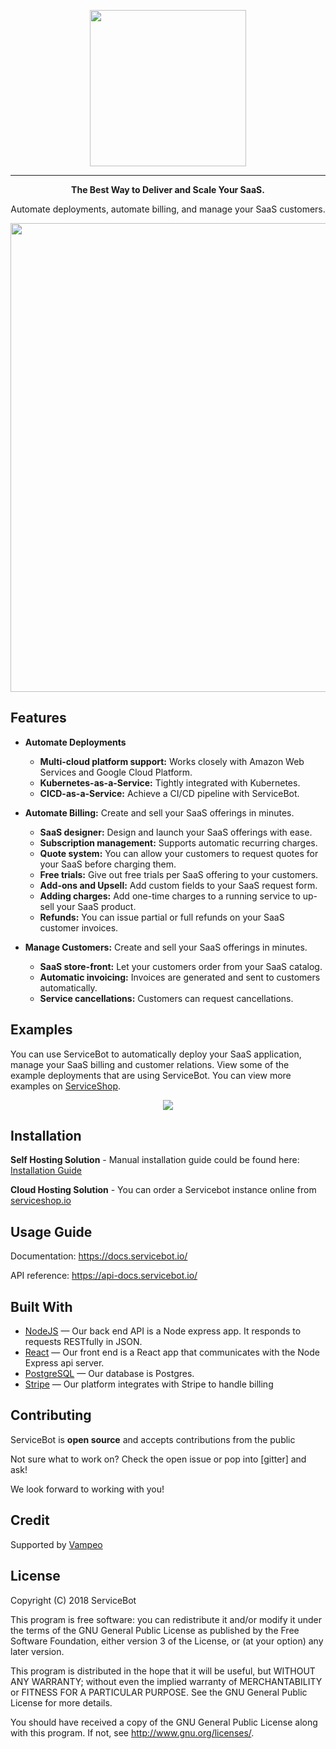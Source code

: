 
<p align="center">
<a href="https://servicebot.io">
<img width="250" heigth="250" src="https://servicebot.io/images/servicebot-logo-light.png">
</a>
</p>

___
<p align="center">
<b>The Best Way to Deliver and Scale Your SaaS.</b>
<p align="center">Automate deployments, automate billing, and manage your SaaS customers.</p>
<p align="center"><img width="750" src="https://servicebot.io/images/adminportal.png"></p>
</p>

## Features
- **Automate Deployments**
    - **Multi-cloud platform support:** Works closely with Amazon Web Services and Google Cloud Platform.
    - **Kubernetes-as-a-Service:** Tightly integrated with Kubernetes.
    - **CICD-as-a-Service:** Achieve a CI/CD pipeline with ServiceBot.
    
- **Automate Billing:** Create and sell your SaaS offerings in minutes.
    - **SaaS designer:** Design and launch your SaaS offerings with ease.
    - **Subscription management:** Supports automatic recurring charges.
    - **Quote system:** You can allow your customers to request quotes for your SaaS before charging them.
    - **Free trials:** Give out free trials per SaaS offering to your customers.
    - **Add-ons and Upsell:** Add custom fields to your SaaS request form.
    - **Adding charges:** Add one-time charges to a running service to up-sell your SaaS product.
    - **Refunds:** You can issue partial or full refunds on your SaaS customer invoices.
    
- **Manage Customers:** Create and sell your SaaS offerings in minutes.
    - **SaaS store-front:** Let your customers order from your SaaS catalog.
    - **Automatic invoicing:** Invoices are generated and sent to customers automatically.
    - **Service cancellations:** Customers can request cancellations.

## Examples
You can use ServiceBot to automatically deploy your SaaS application, manage your SaaS billing and customer relations. 
View some of the example deployments that are using ServiceBot. You can view more examples on [ServiceShop](https://serviceshop.io).
<p align="center"><img heigth="140" src="https://servicebot.io/images/showcase/gex0.png"></p>

## Installation

**Self Hosting Solution** - Manual installation guide could be found here: [Installation Guide](https://hackernoon.com/install-and-configure-an-open-source-crm-for-your-xaas-business-f976451221f0)

**Cloud Hosting Solution** - You can order a Servicebot instance online from [serviceshop.io](https://serviceshop.io/service-catalog/3/request)


## Usage Guide

Documentation: <https://docs.servicebot.io/> 

API reference: <https://api-docs.servicebot.io/>


## Built With
- [NodeJS](https://github.com/nodejs/node) &mdash; Our back end API is a Node express app. It responds to requests RESTfully in JSON.
- [React](https://github.com/facebook/react) &mdash; Our front end is a React app that communicates with the Node Express api server.
- [PostgreSQL](http://www.postgresql.org/) &mdash; Our database is Postgres.
- [Stripe](https://stripe.com/) &mdash; Our platform integrates with Stripe to handle billing

## Contributing

ServiceBot is **open source** and accepts contributions from the public

Not sure what to work on? Check the open issue or pop into [gitter] and ask!

We look forward to working with you!

## Credit
Supported by [Vampeo](http://vampeo.com)

## License
Copyright (C) 2018 ServiceBot

This program is free software: you can redistribute it and/or modify
it under the terms of the GNU General Public License as published by
the Free Software Foundation, either version 3 of the License, or
(at your option) any later version.

This program is distributed in the hope that it will be useful,
but WITHOUT ANY WARRANTY; without even the implied warranty of
MERCHANTABILITY or FITNESS FOR A PARTICULAR PURPOSE.  See the
GNU General Public License for more details.


You should have received a copy of the GNU General Public License
along with this program.  If not, see <http://www.gnu.org/licenses/>.
